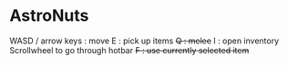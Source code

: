 # AstroNuts

WASD / arrow keys : move
E : pick up items
~~Q : melee~~
I : open inventory
Scrollwheel to go through hotbar
~~F : use currently selected item~~

